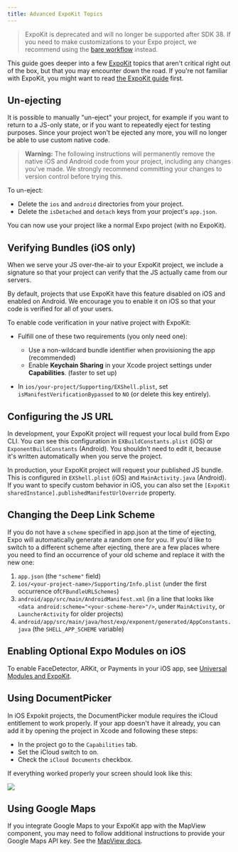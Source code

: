 ```yaml
---
title: Advanced ExpoKit Topics
---
```


> ExpoKit is deprecated and will no longer be supported after SDK 38. If you need to make customizations to your Expo project, we recommend using the [bare workflow](../workflow/customizing.md) instead.

This guide goes deeper into a few [ExpoKit](expokit.md) topics that aren't critical
right out of the box, but that you may encounter down the road. If you're not familiar with
ExpoKit, you might want to read [the ExpoKit guide](expokit.md) first.

## Un-ejecting

It is possible to manually "un-eject" your project, for example if you want to return to a JS-only state, or if you want to repeatedly eject for testing purposes. Since your project won't be ejected any more, you will no longer be able to use custom native code.

> **Warning:** The following instructions will permanently remove the native iOS and Android code from your project, including any changes you've made. We strongly recommend committing your changes to version control before trying this.

To un-eject:

- Delete the `ios` and `android` directories from your project.
- Delete the `isDetached` and `detach` keys from your project's `app.json`.

You can now use your project like a normal Expo project (with no ExpoKit).

## Verifying Bundles (iOS only)

When we serve your JS over-the-air to your ExpoKit project, we include a signature so that
your project can verify that the JS actually came from our servers.

By default, projects that use ExpoKit have this feature disabled on iOS and enabled on
Android. We encourage you to enable it on iOS so that your code is verified for all of your
users.

To enable code verification in your native project with ExpoKit:

- Fulfill one of these two requirements (you only need one):

  - Use a non-wildcard bundle identifier when provisioning the app (recommended)
  - Enable **Keychain Sharing** in your Xcode project settings under **Capabilities**. (faster to
    set up)

- In `ios/your-project/Supporting/EXShell.plist`, set `isManifestVerificationBypassed` to
  `NO` (or delete this key entirely).

## Configuring the JS URL

In development, your ExpoKit project will request your local build from Expo CLI. You can see this configuration in `EXBuildConstants.plist` (iOS) or `ExponentBuildConstants` (Android). You shouldn't need to edit it, because it's written automatically when you serve the project.

In production, your ExpoKit project will request your published JS bundle. This is configured in `EXShell.plist` (iOS) and `MainActivity.java` (Android). If you want to specify custom behavior in iOS, you can also set the `[ExpoKit sharedInstance].publishedManifestUrlOverride` property.

## Changing the Deep Link Scheme

If you do not have a `scheme` specified in app.json at the time of ejecting, Expo will automatically generate a random one for you. If you'd like to switch to a different scheme after ejecting, there are a few places where you need to find an occurrence of your old scheme and replace it with the new one:

1.  `app.json` (the `"scheme"` field)
2.  `ios/<your-project-name>/Supporting/Info.plist` (under the first occurrence of`CFBundleURLSchemes`)
3.  `android/app/src/main/AndroidManifest.xml` (in a line that looks like `<data android:scheme="<your-scheme-here>"/>`, under `MainActivity`, or `LauncherActivity` for older projects)
4.  `android/app/src/main/java/host/exp/exponent/generated/AppConstants.java` (the `SHELL_APP_SCHEME` variable)

## Enabling Optional Expo Modules on iOS

To enable FaceDetector, ARKit, or Payments in your iOS app, see [Universal Modules and ExpoKit](universal-modules-and-expokit.md).

## Using DocumentPicker

In iOS Expokit projects, the DocumentPicker module requires the iCloud entitlement to work properly. If your app doesn't have it already, you can add it by opening the project in Xcode and following these steps:

- In the project go to the `Capabilities` tab.
- Set the iCloud switch to on.
- Check the `iCloud Documents` checkbox.

If everything worked properly your screen should look like this:

![](/static/images/icloud-entitlement.png)

## Using Google Maps

If you integrate Google Maps to your ExpoKit app with the MapView component, you may need to follow additional instructions to provide your Google Maps API key. See the [MapView docs](../versions/latest/sdk/map-view.md).
